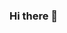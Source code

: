 ### Hi there 👋

<!--
[![HitCount](http://hits.dwyl.com/AnikhetMenon/AnikhetMenon.svg)](http://hits.dwyl.com/AnikhetMenon/AnikhetMenon)

Here are some ideas to get you started:
  
- 👯 Open to opportunites 
- 🔭 I’m currently working on DevOps Technologies such as Docker, Kubernetes, Ansible , Terraform , CloudFormation , etc
- 🌱 I’m currently learning Application Security , Cloud Security ,etc.
- 📫 How to reach me: anikhetm@gmail.com 

-->

